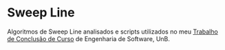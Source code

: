 # Sweep Line
Algoritmos de Sweep Line analisados e scripts utilizados no meu [Trabalho de Conclusão de Curso](https://bdm.unb.br/handle/10483/30747) de Engenharia de Software, UnB.
